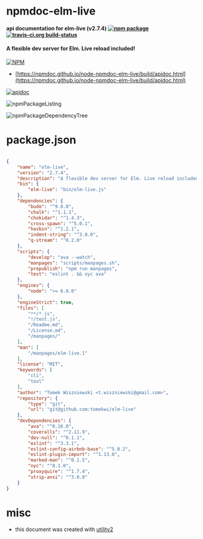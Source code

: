 # npmdoc-elm-live

#### api documentation for  elm-live (v2.7.4)  [![npm package](https://img.shields.io/npm/v/npmdoc-elm-live.svg?style=flat-square)](https://www.npmjs.org/package/npmdoc-elm-live) [![travis-ci.org build-status](https://api.travis-ci.org/npmdoc/node-npmdoc-elm-live.svg)](https://travis-ci.org/npmdoc/node-npmdoc-elm-live)

#### A flexible dev server for Elm. Live reload included!

[![NPM](https://nodei.co/npm/elm-live.png?downloads=true&downloadRank=true&stars=true)](https://www.npmjs.com/package/elm-live)

- [https://npmdoc.github.io/node-npmdoc-elm-live/build/apidoc.html](https://npmdoc.github.io/node-npmdoc-elm-live/build/apidoc.html)

[![apidoc](https://npmdoc.github.io/node-npmdoc-elm-live/build/screenCapture.buildCi.browser.%252Ftmp%252Fbuild%252Fapidoc.html.png)](https://npmdoc.github.io/node-npmdoc-elm-live/build/apidoc.html)

![npmPackageListing](https://npmdoc.github.io/node-npmdoc-elm-live/build/screenCapture.npmPackageListing.svg)

![npmPackageDependencyTree](https://npmdoc.github.io/node-npmdoc-elm-live/build/screenCapture.npmPackageDependencyTree.svg)



# package.json

```json

{
    "name": "elm-live",
    "version": "2.7.4",
    "description": "A flexible dev server for Elm. Live reload included!",
    "bin": {
        "elm-live": "bin/elm-live.js"
    },
    "dependencies": {
        "budo": "^9.0.0",
        "chalk": "^1.1.1",
        "chokidar": "^1.4.3",
        "cross-spawn": "^5.0.1",
        "hasbin": "^1.2.1",
        "indent-string": "^3.0.0",
        "q-stream": "^0.2.0"
    },
    "scripts": {
        "develop": "ava --watch",
        "manpages": "scripts/manpages.sh",
        "prepublish": "npm run manpages",
        "test": "eslint . && nyc ava"
    },
    "engines": {
        "node": ">= 6.0.0"
    },
    "engineStrict": true,
    "files": [
        "**/*.js",
        "!/test.js",
        "/Readme.md",
        "/License.md",
        "/manpages/"
    ],
    "man": [
        "/manpages/elm-live.1"
    ],
    "license": "MIT",
    "keywords": [
        "cli",
        "tool"
    ],
    "author": "Tomek Wiszniewski <t.wiszniewski@gmail.com>",
    "repository": {
        "type": "git",
        "url": "git@github.com:tomekwi/elm-live"
    },
    "devDependencies": {
        "ava": "^0.16.0",
        "coveralls": "^2.11.9",
        "dev-null": "^0.1.1",
        "eslint": "^3.3.1",
        "eslint-config-airbnb-base": "^5.0.2",
        "eslint-plugin-import": "^1.13.0",
        "marked-man": "^0.1.5",
        "nyc": "^8.1.0",
        "proxyquire": "^1.7.4",
        "strip-ansi": "^3.0.0"
    }
}
```



# misc
- this document was created with [utility2](https://github.com/kaizhu256/node-utility2)
